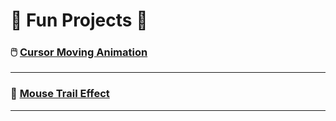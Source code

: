 # 🌟 Fun Projects 🌟

### 🖱️ [**Cursor Moving Animation**](https://funprojects01.onrender.com)

---

### 🌟 [**Mouse Trail Effect**](https://funprojects02.onrender.com)

---

